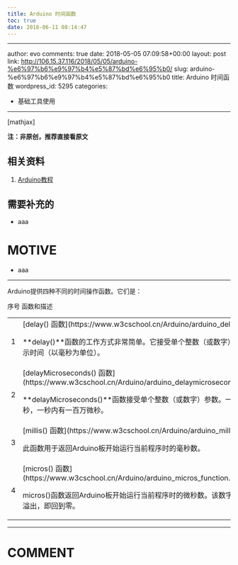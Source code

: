 ```yaml
---
title: Arduino 时间函数
toc: true
date: 2018-06-11 08:14:47
---
```

---
author: evo
comments: true
date: 2018-05-05 07:09:58+00:00
layout: post
link: http://106.15.37.116/2018/05/05/arduino-%e6%97%b6%e9%97%b4%e5%87%bd%e6%95%b0/
slug: arduino-%e6%97%b6%e9%97%b4%e5%87%bd%e6%95%b0
title: Arduino 时间函数
wordpress_id: 5295
categories:
- 基础工具使用
---

<!-- more -->

[mathjax]

**注：非原创，推荐直接看原文**


## 相关资料





 	
  1. [Arduino教程](https://www.w3cschool.cn/arduino/)




## 需要补充的





 	
  * aaa




# MOTIVE





 	
  * aaa





* * *



Arduino提供四种不同的时间操作函数。它们是：
<table class="table table-bordered       " >
<tbody >
<tr >
序号
函数和描述
</tr>
<tr >

<td >1
</td>

<td >[delay() 函数](https://www.w3cschool.cn/Arduino/arduino_delay_function.html)

**delay()**函数的工作方式非常简单。它接受单个整数（或数字）参数。此数字表示时间（以毫秒为单位）。
</td>
</tr>
<tr >

<td >2
</td>

<td >[delayMicroseconds() 函数](https://www.w3cschool.cn/Arduino/arduino_delaymicroseconds_function.html)

**delayMicroseconds()**函数接受单个整数（或数字）参数。一毫秒内有一千微秒，一秒内有一百万微秒。
</td>
</tr>
<tr >

<td >3
</td>

<td >[millis() 函数](https://www.w3cschool.cn/Arduino/arduino_millis_function.html)

此函数用于返回Arduino板开始运行当前程序时的毫秒数。
</td>
</tr>
<tr >

<td >4
</td>

<td >[micros() 函数](https://www.w3cschool.cn/Arduino/arduino_micros_function.html)

micros()函数返回Arduino板开始运行当前程序时的微秒数。该数字在大约70分钟后溢出，即回到零。
</td>
</tr>
</tbody>
</table>






















* * *





# COMMENT



